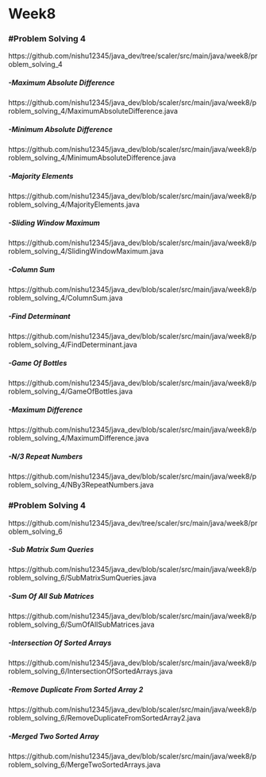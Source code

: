 # Week8

<h3>#Problem Solving 4</h3>
https://github.com/nishu12345/java_dev/tree/scaler/src/main/java/week8/problem_solving_4

<h5>-Maximum Absolute Difference</h5>
https://github.com/nishu12345/java_dev/blob/scaler/src/main/java/week8/problem_solving_4/MaximumAbsoluteDifference.java

<h5>-Minimum Absolute Difference</h5>
https://github.com/nishu12345/java_dev/blob/scaler/src/main/java/week8/problem_solving_4/MinimumAbsoluteDifference.java

<h5>-Majority Elements</h5>
https://github.com/nishu12345/java_dev/blob/scaler/src/main/java/week8/problem_solving_4/MajorityElements.java

<h5>-Sliding Window Maximum</h5>
https://github.com/nishu12345/java_dev/blob/scaler/src/main/java/week8/problem_solving_4/SlidingWindowMaximum.java

<h5>-Column Sum</h5>
https://github.com/nishu12345/java_dev/blob/scaler/src/main/java/week8/problem_solving_4/ColumnSum.java

<h5>-Find Determinant</h5>
https://github.com/nishu12345/java_dev/blob/scaler/src/main/java/week8/problem_solving_4/FindDeterminant.java

<h5>-Game Of Bottles</h5>
https://github.com/nishu12345/java_dev/blob/scaler/src/main/java/week8/problem_solving_4/GameOfBottles.java

<h5>-Maximum Difference</h5>
https://github.com/nishu12345/java_dev/blob/scaler/src/main/java/week8/problem_solving_4/MaximumDifference.java

<h5>-N/3 Repeat Numbers</h5>
https://github.com/nishu12345/java_dev/blob/scaler/src/main/java/week8/problem_solving_4/NBy3RepeatNumbers.java

<h3>#Problem Solving 4</h3>
https://github.com/nishu12345/java_dev/tree/scaler/src/main/java/week8/problem_solving_6

<h5>-Sub Matrix Sum Queries</h5>
https://github.com/nishu12345/java_dev/blob/scaler/src/main/java/week8/problem_solving_6/SubMatrixSumQueries.java

<h5>-Sum Of All Sub Matrices</h5>
https://github.com/nishu12345/java_dev/blob/scaler/src/main/java/week8/problem_solving_6/SumOfAllSubMatrices.java

<h5>-Intersection Of Sorted Arrays</h5>
https://github.com/nishu12345/java_dev/blob/scaler/src/main/java/week8/problem_solving_6/IntersectionOfSortedArrays.java

<h5>-Remove Duplicate From Sorted Array 2</h5>
https://github.com/nishu12345/java_dev/blob/scaler/src/main/java/week8/problem_solving_6/RemoveDuplicateFromSortedArray2.java

<h5>-Merged Two Sorted Array</h5>
https://github.com/nishu12345/java_dev/blob/scaler/src/main/java/week8/problem_solving_6/MergeTwoSortedArrays.java

